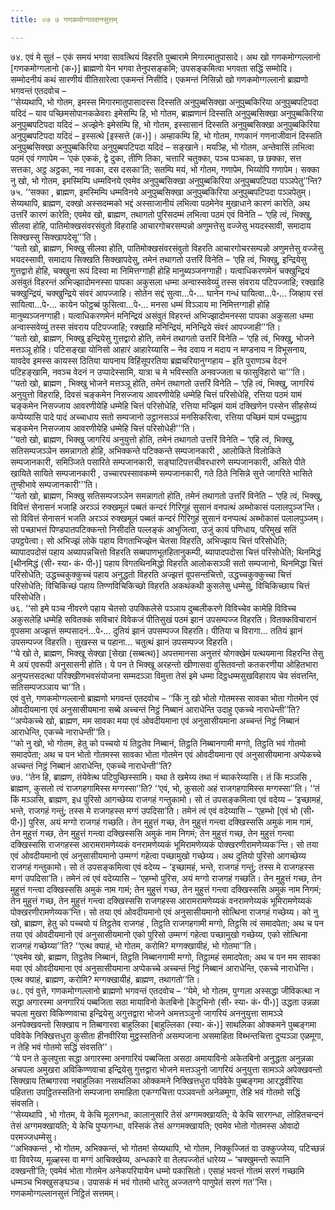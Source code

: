 ```yaml
---
title: ०७ ७ गणकमोग्गल्लानसुत्तम्

---
```


७४. एवं मे सुतं – एकं समयं भगवा सावत्थियं विहरति पुब्बारामे मिगारमातुपासादे। अथ खो गणकमोग्गल्लानो [गणकमोग्गलानो (क॰)] ब्राह्मणो येन भगवा तेनुपसङ्कमि; उपसङ्कमित्वा भगवता सद्धिं सम्मोदि। सम्मोदनीयं कथं सारणीयं वीतिसारेत्वा एकमन्तं निसीदि। एकमन्तं निसिन्नो खो गणकमोग्गल्लानो ब्राह्मणो भगवन्तं एतदवोच –  
‘‘सेय्यथापि, भो गोतम, इमस्स मिगारमातुपासादस्स दिस्सति अनुपुब्बसिक्खा अनुपुब्बकिरिया अनुपुब्बपटिपदा यदिदं – याव पच्छिमसोपानकळेवराः इमेसम्पि हि, भो गोतम, ब्राह्मणानं दिस्सति अनुपुब्बसिक्खा अनुपुब्बकिरिया अनुपुब्बपटिपदा यदिदं – अज्झेनेः इमेसम्पि हि, भो गोतम, इस्सासानं दिस्सति अनुपुब्बसिक्खा अनुपुब्बकिरिया अनुपुब्बपटिपदा यदिदं – इस्सत्थे [इस्सत्ते (क॰)]। अम्हाकम्पि हि, भो गोतम, गणकानं गणनाजीवानं दिस्सति अनुपुब्बसिक्खा अनुपुब्बकिरिया अनुपुब्बपटिपदा यदिदं – सङ्खाने। मयञ्हि, भो गोतम, अन्तेवासिं लभित्वा पठमं एवं गणापेम – ‘एकं एककं, द्वे दुका, तीणि तिका, चत्तारि चतुक्का, पञ्च पञ्चका, छ छक्का, सत्त सत्तका, अट्ठ अट्ठका, नव नवका, दस दसका’ति; सतम्पि मयं, भो गोतम, गणापेम, भिय्योपि गणापेम। सक्का नु खो, भो गोतम, इमस्मिम्पि धम्मविनये एवमेव अनुपुब्बसिक्खा अनुपुब्बकिरिया अनुपुब्बपटिपदा पञ्ञपेतु’’न्ति?  
७५. ‘‘सक्का , ब्राह्मण, इमस्मिम्पि धम्मविनये अनुपुब्बसिक्खा अनुपुब्बकिरिया अनुपुब्बपटिपदा पञ्ञपेतुम्। सेय्यथापि, ब्राह्मण, दक्खो अस्सदम्मको भद्दं अस्साजानीयं लभित्वा पठमेनेव मुखाधाने कारणं कारेति, अथ उत्तरिं कारणं कारेति; एवमेव खो, ब्राह्मण, तथागतो पुरिसदम्मं लभित्वा पठमं एवं विनेति – ‘एहि त्वं, भिक्खु, सीलवा होहि, पातिमोक्खसंवरसंवुतो विहराहि आचारगोचरसम्पन्नो अणुमत्तेसु वज्जेसु भयदस्सावी, समादाय सिक्खस्सु सिक्खापदेसू’’’ति।  
‘‘यतो खो, ब्राह्मण, भिक्खु सीलवा होति, पातिमोक्खसंवरसंवुतो विहरति आचारगोचरसम्पन्नो अणुमत्तेसु वज्जेसु भयदस्सावी, समादाय सिक्खति सिक्खापदेसु, तमेनं तथागतो उत्तरिं विनेति – ‘एहि त्वं, भिक्खु, इन्द्रियेसु गुत्तद्वारो होहि, चक्खुना रूपं दिस्वा मा निमित्तग्गाही होहि मानुब्यञ्जनग्गाही। यत्वाधिकरणमेनं चक्खुन्द्रियं असंवुतं विहरन्तं अभिज्झादोमनस्सा पापका अकुसला धम्मा अन्वास्सवेय्युं तस्स संवराय पटिपज्जाहि; रक्खाहि चक्खुन्द्रियं, चक्खुन्द्रिये संवरं आपज्जाहि। सोतेन सद्दं सुत्वा…पे॰… घानेन गन्धं घायित्वा…पे॰… जिव्हाय रसं सायित्वा…पे॰… कायेन फोट्ठब्बं फुसित्वा…पे॰… मनसा धम्मं विञ्ञाय मा निमित्तग्गाही होहि मानुब्यञ्जनग्गाही। यत्वाधिकरणमेनं मनिन्द्रियं असंवुतं विहरन्तं अभिज्झादोमनस्सा पापका अकुसला धम्मा अन्वास्सवेय्युं तस्स संवराय पटिपज्जाहि; रक्खाहि मनिन्द्रियं, मनिन्द्रिये संवरं आपज्जाही’’’ति।  
‘‘यतो खो, ब्राह्मण, भिक्खु इन्द्रियेसु गुत्तद्वारो होति, तमेनं तथागतो उत्तरिं विनेति – ‘एहि त्वं, भिक्खु, भोजने मत्तञ्ञू होहि। पटिसङ्खा योनिसो आहारं आहारेय्यासि – नेव दवाय न मदाय न मण्डनाय न विभूसनाय, यावदेव इमस्स कायस्स ठितिया यापनाय विहिंसूपरतिया ब्रह्मचरियानुग्गहाय – इति पुराणञ्च वेदनं पटिहङ्खामि, नवञ्च वेदनं न उप्पादेस्सामि, यात्रा च मे भविस्सति अनवज्जता च फासुविहारो चा’’’ति।  
‘‘यतो खो, ब्राह्मण , भिक्खु भोजने मत्तञ्ञू होति, तमेनं तथागतो उत्तरिं विनेति – ‘एहि त्वं, भिक्खु, जागरियं अनुयुत्तो विहराहि, दिवसं चङ्कमेन निसज्जाय आवरणीयेहि धम्मेहि चित्तं परिसोधेहि, रत्तिया पठमं यामं चङ्कमेन निसज्जाय आवरणीयेहि धम्मेहि चित्तं परिसोधेहि, रत्तिया मज्झिमं यामं दक्खिणेन पस्सेन सीहसेय्यं कप्पेय्यासि पादे पादं अच्चाधाय सतो सम्पजानो उट्ठानसञ्ञं मनसिकरित्वा, रत्तिया पच्छिमं यामं पच्चुट्ठाय चङ्कमेन निसज्जाय आवरणीयेहि धम्मेहि चित्तं परिसोधेही’’’ति।  
‘‘यतो खो, ब्राह्मण, भिक्खु जागरियं अनुयुत्तो होति, तमेनं तथागतो उत्तरिं विनेति – ‘एहि त्वं, भिक्खु, सतिसम्पजञ्ञेन समन्नागतो होहि, अभिक्कन्ते पटिक्कन्ते सम्पजानकारी , आलोकिते विलोकिते सम्पजानकारी, समिञ्जिते पसारिते सम्पजानकारी, सङ्घाटिपत्तचीवरधारणे सम्पजानकारी, असिते पीते खायिते सायिते सम्पजानकारी , उच्चारपस्सावकम्मे सम्पजानकारी, गते ठिते निसिन्ने सुत्ते जागरिते भासिते तुण्हीभावे सम्पजानकारी’’’ति।  
‘‘यतो खो, ब्राह्मण, भिक्खु सतिसम्पजञ्ञेन समन्नागतो होति, तमेनं तथागतो उत्तरिं विनेति – ‘एहि त्वं, भिक्खु, विवित्तं सेनासनं भजाहि अरञ्ञं रुक्खमूलं पब्बतं कन्दरं गिरिगुहं सुसानं वनपत्थं अब्भोकासं पलालपुञ्ज’न्ति। सो विवित्तं सेनासनं भजति अरञ्ञं रुक्खमूलं पब्बतं कन्दरं गिरिगुहं सुसानं वनप्पत्थं अब्भोकासं पलालपुञ्जम्। सो पच्छाभत्तं पिण्डपातपटिक्कन्तो निसीदति पल्लङ्कं आभुजित्वा, उजुं कायं पणिधाय, परिमुखं सतिं उपट्ठपेत्वा। सो अभिज्झं लोके पहाय विगताभिज्झेन चेतसा विहरति, अभिज्झाय चित्तं परिसोधेति; ब्यापादपदोसं पहाय अब्यापन्नचित्तो विहरति सब्बपाणभूतहितानुकम्पी, ब्यापादपदोसा चित्तं परिसोधेति; थिनमिद्धं [थीनमिद्धं (सी॰ स्या॰ कं॰ पी॰)] पहाय विगतथिनमिद्धो विहरति आलोकसञ्ञी सतो सम्पजानो, थिनमिद्धा चित्तं परिसोधेति; उद्धच्चकुक्कुच्चं पहाय अनुद्धतो विहरति अज्झत्तं वूपसन्तचित्तो, उद्धच्चकुक्कुच्चा चित्तं परिसोधेति; विचिकिच्छं पहाय तिण्णविचिकिच्छो विहरति अकथंकथी कुसलेसु धम्मेसु, विचिकिच्छाय चित्तं परिसोधेति।  
७६. ‘‘सो इमे पञ्च नीवरणे पहाय चेतसो उपक्किलेसे पञ्ञाय दुब्बलीकरणे विविच्चेव कामेहि विविच्च अकुसलेहि धम्मेहि सवितक्कं सविचारं विवेकजं पीतिसुखं पठमं झानं उपसम्पज्ज विहरति। वितक्कविचारानं वूपसमा अज्झत्तं सम्पसादनं…पे॰… दुतियं झानं उपसम्पज्ज विहरति। पीतिया च विरागा… ततियं झानं उपसम्पज्ज विहरति। सुखस्स च पहाना… चतुत्थं झानं उपसम्पज्ज विहरति।  
‘‘ये खो ते, ब्राह्मण, भिक्खू सेक्खा [सेखा (सब्बत्थ)] अपत्तमानसा अनुत्तरं योगक्खेमं पत्थयमाना विहरन्ति तेसु मे अयं एवरूपी अनुसासनी होति। ये पन ते भिक्खू अरहन्तो खीणासवा वुसितवन्तो कतकरणीया ओहितभारा अनुप्पत्तसदत्था परिक्खीणभवसंयोजना सम्मदञ्ञा विमुत्ता तेसं इमे धम्मा दिट्ठधम्मसुखविहाराय चेव संवत्तन्ति, सतिसम्पजञ्ञाय चा’’ति।  
एवं वुत्ते, गणकमोग्गल्लानो ब्राह्मणो भगवन्तं एतदवोच – ‘‘किं नु खो भोतो गोतमस्स सावका भोता गोतमेन एवं ओवदीयमाना एवं अनुसासीयमाना सब्बे अच्चन्तं निट्ठं निब्बानं आराधेन्ति उदाहु एकच्चे नाराधेन्ती’’ति? ‘‘अप्पेकच्चे खो, ब्राह्मण, मम सावका मया एवं ओवदीयमाना एवं अनुसासीयमाना अच्चन्तं निट्ठं निब्बानं आराधेन्ति, एकच्चे नाराधेन्ती’’ति।  
‘‘को नु खो, भो गोतम, हेतु को पच्चयो यं तिट्ठतेव निब्बानं, तिट्ठति निब्बानगामी मग्गो, तिट्ठति भवं गोतमो समादपेता; अथ च पन भोतो गोतमस्स सावका भोता गोतमेन एवं ओवदीयमाना एवं अनुसासीयमाना अप्पेकच्चे अच्चन्तं निट्ठं निब्बानं आराधेन्ति, एकच्चे नाराधेन्ती’’ति?  
७७. ‘‘तेन हि, ब्राह्मण, तंयेवेत्थ पटिपुच्छिस्सामि। यथा ते खमेय्य तथा नं ब्याकरेय्यासि। तं किं मञ्ञसि , ब्राह्मण, कुसलो त्वं राजगहगामिस्स मग्गस्सा’’ति? ‘‘एवं, भो, कुसलो अहं राजगहगामिस्स मग्गस्सा’’ति। ‘‘तं किं मञ्ञसि, ब्राह्मण, इध पुरिसो आगच्छेय्य राजगहं गन्तुकामो। सो तं उपसङ्कमित्वा एवं वदेय्य – ‘इच्छामहं, भन्ते, राजगहं गन्तुं; तस्स मे राजगहस्स मग्गं उपदिसा’ति। तमेनं त्वं एवं वदेय्यासि – ‘एहम्भो [एवं भो (सी॰ पी॰)] पुरिस, अयं मग्गो राजगहं गच्छति। तेन मुहुत्तं गच्छ, तेन मुहुत्तं गन्त्वा दक्खिस्ससि अमुकं नाम गामं, तेन मुहुत्तं गच्छ, तेन मुहुत्तं गन्त्वा दक्खिस्ससि अमुकं नाम निगमं; तेन मुहुत्तं गच्छ, तेन मुहुत्तं गन्त्वा दक्खिस्ससि राजगहस्स आरामरामणेय्यकं वनरामणेय्यकं भूमिरामणेय्यकं पोक्खरणीरामणेय्यक’न्ति। सो तया एवं ओवदीयमानो एवं अनुसासीयमानो उम्मग्गं गहेत्वा पच्छामुखो गच्छेय्य। अथ दुतियो पुरिसो आगच्छेय्य राजगहं गन्तुकामो। सो तं उपसङ्कमित्वा एवं वदेय्य – ‘इच्छामहं, भन्ते, राजगहं गन्तुं; तस्स मे राजगहस्स मग्गं उपदिसा’ति। तमेनं त्वं एवं वदेय्यासि – ‘एहम्भो पुरिस, अयं मग्गो राजगहं गच्छति। तेन मुहुत्तं गच्छ, तेन मुहुत्तं गन्त्वा दक्खिस्ससि अमुकं नाम गामं; तेन मुहुत्तं गच्छ, तेन मुहुत्तं गन्त्वा दक्खिस्ससि अमुकं नाम निगमं; तेन मुहुत्तं गच्छ, तेन मुहुत्तं गन्त्वा दक्खिस्ससि राजगहस्स आरामरामणेय्यकं वनरामणेय्यकं भूमिरामणेय्यकं पोक्खरणीरामणेय्यक’न्ति। सो तया एवं ओवदीयमानो एवं अनुसासीयमानो सोत्थिना राजगहं गच्छेय्य। को नु खो, ब्राह्मण, हेतु को पच्चयो यं तिट्ठतेव राजगहं , तिट्ठति राजगहगामी मग्गो, तिट्ठसि त्वं समादपेता; अथ च पन तया एवं ओवदीयमानो एवं अनुसासीयमानो एको पुरिसो उम्मग्गं गहेत्वा पच्छामुखो गच्छेय्य, एको सोत्थिना राजगहं गच्छेय्या’’ति? ‘‘एत्थ क्याहं, भो गोतम, करोमि? मग्गक्खायीहं, भो गोतमा’’ति।  
‘‘एवमेव खो, ब्राह्मण, तिट्ठतेव निब्बानं, तिट्ठति निब्बानगामी मग्गो, तिट्ठामहं समादपेता; अथ च पन मम सावका मया एवं ओवदीयमाना एवं अनुसासीयमाना अप्पेकच्चे अच्चन्तं निट्ठं निब्बानं आराधेन्ति, एकच्चे नाराधेन्ति। एत्थ क्याहं, ब्राह्मण, करोमि? मग्गक्खायीहं, ब्राह्मण, तथागतो’’ति।  
७८. एवं वुत्ते, गणकमोग्गल्लानो ब्राह्मणो भगवन्तं एतदवोच – ‘‘येमे, भो गोतम, पुग्गला अस्सद्धा जीविकत्था न सद्धा अगारस्मा अनगारियं पब्बजिता सठा मायाविनो केतबिनो [केटुभिनो (सी॰ स्या॰ कं॰ पी॰)] उद्धता उन्नळा चपला मुखरा विकिण्णवाचा इन्द्रियेसु अगुत्तद्वारा भोजने अमत्तञ्ञुनो जागरियं अननुयुत्ता सामञ्ञे अनपेक्खवन्तो सिक्खाय न तिब्बगारवा बाहुलिका [बाहुल्लिका (स्या॰ कं॰)] साथलिका ओक्कमने पुब्बङ्गमा पविवेके निक्खित्तधुरा कुसीता हीनवीरिया मुट्ठस्सतिनो असम्पजाना असमाहिता विब्भन्तचित्ता दुप्पञ्ञा एळमूगा, न तेहि भवं गोतमो सद्धिं संवसति’’।  
‘‘ये पन ते कुलपुत्ता सद्धा अगारस्मा अनगारियं पब्बजिता असठा अमायाविनो अकेतबिनो अनुद्धता अनुन्नळा अचपला अमुखरा अविकिण्णवाचा इन्द्रियेसु गुत्तद्वारा भोजने मत्तञ्ञुनो जागरियं अनुयुत्ता सामञ्ञे अपेक्खवन्तो सिक्खाय तिब्बगारवा नबाहुलिका नसाथलिका ओक्कमने निक्खित्तधुरा पविवेके पुब्बङ्गमा आरद्धवीरिया पहितत्ता उपट्ठितस्सतिनो सम्पजाना समाहिता एकग्गचित्ता पञ्ञवन्तो अनेळमूगा, तेहि भवं गोतमो सद्धिं संवसति।  
‘‘सेय्यथापि , भो गोतम, ये केचि मूलगन्धा, कालानुसारि तेसं अग्गमक्खायति; ये केचि सारगन्धा, लोहितचन्दनं तेसं अग्गमक्खायति; ये केचि पुप्फगन्धा, वस्सिकं तेसं अग्गमक्खायति; एवमेव भोतो गोतमस्स ओवादो परमज्जधम्मेसु।  
‘‘अभिक्कन्तं , भो गोतम, अभिक्कन्तं, भो गोतम! सेय्यथापि, भो गोतम, निक्कुज्जितं वा उक्कुज्जेय्य, पटिच्छन्नं वा विवरेय्य, मूळ्हस्स वा मग्गं आचिक्खेय्य, अन्धकारे वा तेलपज्जोतं धारेय्य – ‘चक्खुमन्तो रूपानि दक्खन्ती’ति; एवमेवं भोता गोतमेन अनेकपरियायेन धम्मो पकासितो। एसाहं भवन्तं गोतमं सरणं गच्छामि धम्मञ्च भिक्खुसङ्घञ्च। उपासकं मं भवं गोतमो धारेतु अज्जतग्गे पाणुपेतं सरणं गत’’न्ति।  
गणकमोग्गल्लानसुत्तं निट्ठितं सत्तमम्।  

